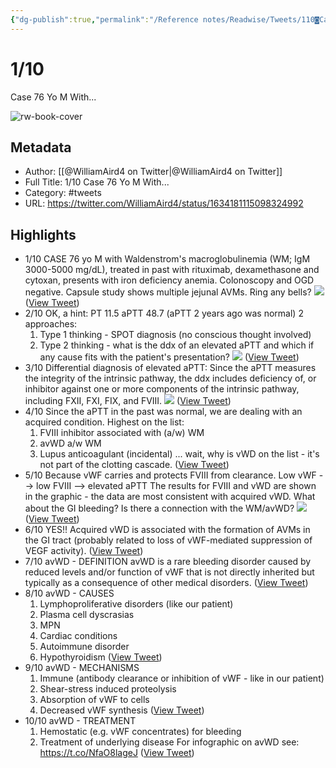 ```yaml
---
{"dg-publish":true,"permalink":"/Reference notes/Readwise/Tweets/110◙Case◙76 Yo M With.../"}
---
```


# 1/10
Case
76 Yo M With...

![rw-book-cover](https://pbs.twimg.com/profile_images/1424436346073063426/ZZyZYD45.jpg)

## Metadata
- Author: [[@WilliamAird4 on Twitter\|@WilliamAird4 on Twitter]]
- Full Title: 1/10
Case
76 Yo M With...
- Category: #tweets
- URL: https://twitter.com/WilliamAird4/status/1634181115098324992

## Highlights
- 1/10
  CASE
  76 yo M with Waldenstrom's macroglobulinemia (WM; IgM 3000-5000 mg/dL), treated in past with rituximab, dexamethasone and cytoxan, presents with iron deficiency anemia. Colonoscopy and OGD negative. Capsule study shows multiple jejunal AVMs. 
  Ring any bells? 
  ![](https://pbs.twimg.com/media/Fq29Eg-WYAIHYY8.jpg) ([View Tweet](https://twitter.com/WilliamAird4/status/1634181115098324992))
- 2/10
  OK, a hint:
  PT 11.5
  aPTT 48.7
  (aPTT 2 years ago was normal)
  2 approaches:
  1. Type 1 thinking - SPOT diagnosis (no conscious thought involved)
  2. Type 2 thinking - what is the ddx of an elevated aPTT and which if any cause fits with the patient's presentation? 
  ![](https://pbs.twimg.com/media/Fq29-fXXgAUHDr2.jpg) ([View Tweet](https://twitter.com/WilliamAird4/status/1634181116864151555))
- 3/10
  Differential diagnosis of elevated aPTT:
  Since the aPTT measures the integrity of the intrinsic pathway, the ddx includes deficiency of, or inhibitor against one or more components of the intrinsic pathway, including FXII, FXI, FIX, and FVIII. 
  ![](https://pbs.twimg.com/media/Fq2-viKWYAA1PCF.jpg) ([View Tweet](https://twitter.com/WilliamAird4/status/1634181119472959488))
- 4/10
  Since the aPTT in the past was normal, we are dealing with an acquired condition. Highest on the list:
  1. FVIII inhibitor associated with (a/w) WM
  2. avWD a/w WM
  3. Lupus anticoagulant (incidental)
  ... wait, why is vWD on the list - it's not part of the clotting cascade. ([View Tweet](https://twitter.com/WilliamAird4/status/1634181121196818432))
- 5/10
  Because vWF carries and protects FVIII from clearance. Low vWF --> low FVIII --> elevated aPTT
  The results for FVIII and vWD are shown in the graphic - the data are most consistent with acquired vWD. 
  What about the GI bleeding? Is there a connection with the WM/avWD? 
  ![](https://pbs.twimg.com/media/Fq3CW6kWwAIoAB2.jpg) ([View Tweet](https://twitter.com/WilliamAird4/status/1634181122534899716))
- 6/10
  YES!!
  Acquired vWD is associated with the formation of AVMs in the GI tract (probably related to loss of vWF-mediated suppression of VEGF activity). ([View Tweet](https://twitter.com/WilliamAird4/status/1634181124313284609))
- 7/10
  avWD - DEFINITION 
  avWD is a rare bleeding disorder caused by reduced levels and/or function of vWF that is not directly inherited but typically as a consequence of other medical disorders. ([View Tweet](https://twitter.com/WilliamAird4/status/1634181125642895362))
- 8/10
  avWD - CAUSES
  1. Lymphoproliferative disorders (like our patient)
  2. Plasma cell dyscrasias
  3. MPN
  4. Cardiac conditions
  5. Autoimmune disorder
  6. Hypothyroidism ([View Tweet](https://twitter.com/WilliamAird4/status/1634181126905315328))
- 9/10
  avWD - MECHANISMS
  1. Immune (antibody clearance or inhibition of vWF - like in our patient)
  2. Shear-stress induced proteolysis
  3. Absorption of vWF to cells
  4. Decreased vWF synthesis ([View Tweet](https://twitter.com/WilliamAird4/status/1634181128515907584))
- 10/10
  avWD - TREATMENT
  1. Hemostatic (e.g. vWF concentrates) for bleeding
  2. Treatment of underlying disease
  For infographic on avWD see:
  https://t.co/NfaO8lageJ ([View Tweet](https://twitter.com/WilliamAird4/status/1634181129744908296))
